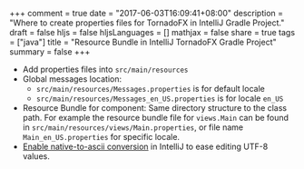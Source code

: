 +++
comment = true
date = "2017-06-03T16:09:41+08:00"
description = "Where to create properties files for TornadoFX in IntelliJ Gradle Project."
draft = false
hljs = false
hljsLanguages = []
mathjax = false
share = true
tags = ["java"]
title = "Resource Bundle in IntelliJ TornadoFX Gradle Project"
summary = false
+++

- Add properties files into `src/main/resources`
- Global messages location:
	- `src/main/resources/Messages.properties` is for default locale
	- `src/main/resources/Messages_en_US.properties` is for locale `en_US`
- Resource Bundle for component: Same directory structure to the class path. For example the resource bundle file for `views.Main` can be found in `src/main/resources/views/Main.properties`, or file name `Main_en_US.properties` for specific locale.
- [Enable native-to-ascii conversion](https://www.jetbrains.com/help/idea/configuring-encoding-for-properties-files.html) in IntelliJ to ease editing UTF-8 values.
